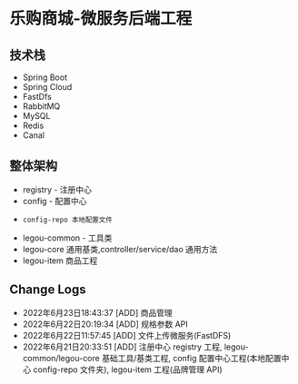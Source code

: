 # 乐购商城-微服务后端工程
## 技术栈
- Spring Boot
- Spring Cloud
- FastDfs
- RabbitMQ
- MySQL
- Redis
- Canal

## 整体架构
- registry - 注册中心
- config - 配置中心
-     config-repo 本地配置文件
- legou-common - 工具类
- legou-core 通用基类,controller/service/dao 通用方法
- legou-item 商品工程

## Change Logs
- 2022年6月23日18:43:37 [ADD] 商品管理
- 2022年6月22日20:19:34 [ADD] 规格参数 API
- 2022年6月22日11:57:45 [ADD] 文件上传微服务(FastDFS)
- 2022年6月21日20:33:51 [ADD] 注册中心 registry 工程, legou-common/legou-core 基础工具/基类工程, config 配置中心工程(本地配置中心 config-repo
 文件夹), legou-item 工程(品牌管理 API)
 
